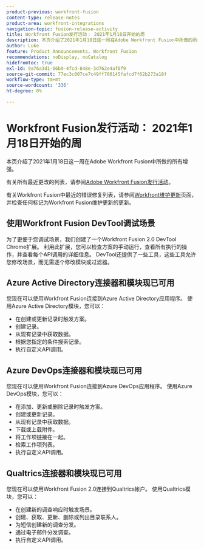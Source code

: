 ```yaml
---
product-previous: workfront-fusion
content-type: release-notes
product-area: workfront-integrations
navigation-topic: fusion-release-activity
title: Workfront Fusion发行活动： 2021年1月18日开始的周
description: 本页介绍了2021年1月18日这一周在Adobe Workfront Fusion中所做的所有增强。
author: Luke
feature: Product Announcements, Workfront Fusion
recommendations: noDisplay, noCatalog
hidefromtoc: true
exl-id: 9a76a3d1-66b9-4fcd-848e-3d762e4af0f9
source-git-commit: 77ec3c007ce7c49ff760145fafcd7f62b273a18f
workflow-type: tm+mt
source-wordcount: '336'
ht-degree: 0%

---
```


# Workfront Fusion发行活动： 2021年1月18日开始的周

本页介绍了2021年1月18日这一周在Adobe Workfront Fusion中所做的所有增强。

有关所有最近更改的列表，请参阅[Adobe Workfront Fusion发行活动](/help/workfront-fusion/fusion-product-releases/fusion-release-activity.md)。

有关Workfront Fusion中最近的错误修复列表，请参阅[Workfront维护更新](https://experienceleague.adobe.com/docs/workfront-known-issues/releases/current-updates.html)页面，并检查任何标记为Workfront Fusion维护更新的更新。

## 使用Workfront Fusion DevTool调试场景

为了更便于您调试场景，我们创建了一个Workfront Fusion 2.0 DevTool Chrome扩展。 利用此扩展，您可以检查方案的手动运行，查看所有执行的操作，并查看每个API调用的详细信息。 DevTool还提供了一些工具，这些工具允许您修改场景，而无需逐个修改模块或过滤器。

## Azure Active Directory连接器和模块现已可用

您现在可以使用Workfront Fusion连接到Azure Active Directory应用程序。 使用Azure Active Directory模块，您可以：

* 在创建或更新记录时触发方案。
* 创建记录。
* 从现有记录中获取数据。
* 根据您指定的条件搜索记录。
* 执行自定义API调用。

## Azure DevOps连接器和模块现已可用

您现在可以使用Workfront Fusion连接到Azure DevOps应用程序。 使用Azure DevOps模块，您可以：

* 在添加、更新或删除记录时触发方案。
* 创建或更新记录。
* 从现有记录中获取数据。
* 下载或上载附件。
* 将工作项链接在一起。
* 检索工作项列表。
* 执行自定义API调用。

## Qualtrics连接器和模块现已可用

您现在可以使用Workfront Fusion 2.0连接到Qualtrics帐户。 使用Qualtrics模块，您可以：

* 在创建新的调查响应时触发场景。
* 创建、获取、更新、删除或列出目录联系人。
* 为短信创建新的调查分发。
* 通过电子邮件分发调查。
* 执行自定义API调用。
